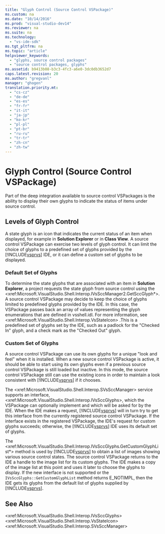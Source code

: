 ```yaml
---
title: "Glyph Control (Source Control VSPackage)"
ms.custom: na
ms.date: "10/14/2016"
ms.prod: "visual-studio-dev14"
ms.reviewer: na
ms.suite: na
ms.technology: 
  - "vs-ide-sdk"
ms.tgt_pltfrm: na
ms.topic: "article"
helpviewer_keywords: 
  - "glyphs, source control packages"
  - "source control packages, glyphs"
ms.assetid: b9413b08-b3c3-4fc3-a6e0-3dc0db3652d7
caps.latest.revision: 20
ms.author: "gregvanl"
manager: "ghogen"
translation.priority.mt: 
  - "cs-cz"
  - "de-de"
  - "es-es"
  - "fr-fr"
  - "it-it"
  - "ja-jp"
  - "ko-kr"
  - "pl-pl"
  - "pt-br"
  - "ru-ru"
  - "tr-tr"
  - "zh-cn"
  - "zh-tw"
---
```

# Glyph Control (Source Control VSPackage)
Part of the deep integration available to source control VSPackages is the ability to display their own glyphs to indicate the status of items under source control.  
  
## Levels of Glyph Control  
 A state glyph is an icon that indicates the current status of an item when displayed, for example in **Solution Explorer** or in **Class View**. A source control VSPackage can exercise two levels of glyph control. It can limit the choice of glyphs to a predefined set of glyphs provided by the [!INCLUDE[vsprvs](../codequality/includes/vsprvs_md.md)] IDE, or it can define a custom set of glyphs to be displayed.  
  
### Default Set of Glyphs  
 To determine the state glyphs that are associated with an item in **Solution Explorer**, a project requests the state glyph from source control using the \<xref:Microsoft.VisualStudio.Shell.Interop.IVsSccManager2.GetSccGlyph*>. A source control VSPackage may decide to keep the choice of glyphs limited to predefined glyphs provided by the IDE. In this case, the VSPackage passes back an array of values representing the glyph enumerations that are defined in vsshell.idl. For more information, see \<xref:Microsoft.VisualStudio.Shell.Interop.VsStateIcon> .This is a predefined set of glyphs set by the IDE, such as a padlock for the "Checked In" glyph, and a check mark as the "Checked Out" glyph.  
  
### Custom Set of Glyphs  
 A source control VSPackage can use its own glyphs for a unique "look and feel" when it is installed. When a new source control VSPackage is active, it should be able to start using its own glyphs even if a previous source control VSPackage is still loaded but inactive. In this mode, the source control VSPackage still can use the existing icons in order to maintain a look consistent with [!INCLUDE[vsprvs](../codequality/includes/vsprvs_md.md)] if it chooses.  
  
 The \<xref:Microsoft.VisualStudio.Shell.Interop.SVsSccManager> service supports an interface, \<xref:Microsoft.VisualStudio.Shell.Interop.IVsSccGlyphs>, which the VSPackage can optionally implement and which will be asked for by the IDE. When the IDE makes a request, [!INCLUDE[vsprvs](../codequality/includes/vsprvs_md.md)] will in turn try to get this interface from the currently registered source control VSPackage. If the interface exists in the registered VSPackage, the IDE's request for custom glyphs succeeds; otherwise, the [!INCLUDE[vsprvs](../codequality/includes/vsprvs_md.md)] IDE uses its default set of glyphs.  
  
 The \<xref:Microsoft.VisualStudio.Shell.Interop.IVsSccGlyphs.GetCustomGlyphList*> method is used by [!INCLUDE[vsprvs](../codequality/includes/vsprvs_md.md)] to obtain a list of images showing various source control states. The source control VSPackage returns to the IDE a handle to the image list for its custom glyphs. The IDE makes a copy of the image list at this point and uses it later to choose the glyphs to display. If the new interface is not supported or the `IVsSccGlyphs::GetCustomGlyphList` method returns E_NOTIMPL, then the IDE gets its glyphs from the default list of glyphs supplied by [!INCLUDE[vsprvs](../codequality/includes/vsprvs_md.md)].  
  
## See Also  
 \<xref:Microsoft.VisualStudio.Shell.Interop.IVsSccGlyphs>   
 \<xref:Microsoft.VisualStudio.Shell.Interop.VsStateIcon>   
 \<xref:Microsoft.VisualStudio.Shell.Interop.SVsSccManager>